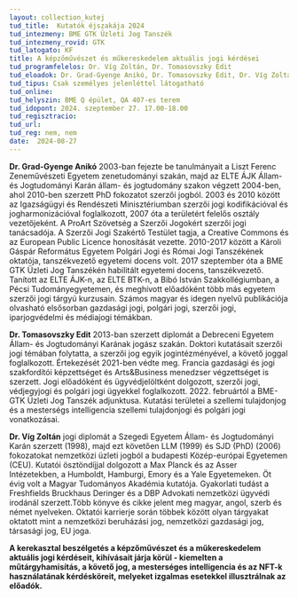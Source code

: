 ```yaml
---
layout: collection_kutej
tud_title:  Kutatók éjszakája 2024
tud_intezmeny: BME GTK Üzleti Jog Tanszék
tud_intezmeny_rovid: GTK
tud_latogato: KF
title: A képzőművészet és műkereskedelem aktuális jogi kérdései
tud_programfelelos: Dr. Víg Zoltán, Dr. Tomasovszky Edit
tud_eloadok: Dr. Grad-Gyenge Anikó, Dr. Tomasovszky Edit, Dr. Víg Zoltán
tud_tipus: Csak személyes jelenléttel látogatható
tud_online: 
tud_helyszin: BME Q épület, QA 407-es terem
tud_idopont: 2024. szeptember 27. 17.00-18.00
tud_regisztracio: 
tud_url: 
tud_reg: nem, nem
date:  2024-08-27
---
```


**Dr. Grad-Gyenge Anikó** 2003-ban fejezte be tanulmányait a Liszt Ferenc Zeneművészeti Egyetem zenetudományi szakán, majd az ELTE ÁJK Állam- és Jogtudományi Karán állam- és jogtudomány szakon végzett 2004-ben, ahol 2010-ben szerzett PhD fokozatot szerzői jogból. 2003 és 2010 között az Igazságügyi és Rendészeti Minisztériumban szerzői jogi kodifikációval és jogharmonizációval foglalkozott, 2007 óta a területért felelős osztály vezetőjeként. A ProArt Szövetség a Szerzői Jogokért szerzői jogi tanácsadója. A Szerzői Jogi Szakértő Testület tagja, a Creative Commons és az European Public Licence honosítását vezette. 2010-2017 között a Károli Gáspár Református Egyetem Polgári Jogi és Római Jogi Tanszékének oktatója, tanszékvezető egyetemi docens volt. 2017 szeptember óta a BME GTK Üzleti Jog Tanszékén habilitált egyetemi docens, tanszékvezető. Tanított az ELTE ÁJK-n, az ELTE BTK-n, a Bibó István Szakkollégiumban, a Pécsi Tudományegyetemen, és meghívott előadóként több más egyetem szerzői jogi tárgyú kurzusain. Számos magyar és idegen nyelvű publikációja olvasható elsősorban gazdasági jogi, polgári jogi, szerzői jogi, iparjogvédelmi és médiajogi témákban.

**Dr. Tomasovszky Edit** 2013-ban szerzett diplomát a Debreceni Egyetem Állam- és Jogtudományi Karának jogász szakán. Doktori kutatásait szerzői jogi témában folytatta, a szerzői jog egyik jogintézményével, a követő joggal foglalkozott. Értekezését 2021-ben védte meg. Francia gazdasági és jogi szakfordítói képzettséget és Arts&Business menedzser végzettséget is szerzett. Jogi előadóként és ügyvédjelöltként dolgozott, szerzői jogi, védjegyjogi és polgári jogi ügyekkel foglalkozott. 2022. februártól a BME-GTK Üzleti Jog Tanszék adjunktusa. Kutatási területei a szellemi tulajdonjog és a mesterségs intelligencia szellemi tulajdonjogi és polgári jogi vonatkozásai.

**Dr. Víg Zoltán** jogi diplomát a Szegedi Egyetem Állam- és Jogtudományi Karán szerzett (1998), majd ezt követően LLM (1999) és SJD (PhD) (2006) fokozatokat nemzetközi üzleti jogból a budapesti Közép-európai Egyetemen (CEU). Kutatói ösztöndíjjal dolgozott a Max Planck és az Asser Intézetekben, a Humboldt, Hamburgi, Emory és a Yale Egyetemeken. Öt évig volt a Magyar Tudományos Akadémia kutatója. Gyakorlati tudást a Freshfields Bruckhaus Deringer és a DBP Advokati nemzetközi ügyvédi irodánál szerzett.Több könyve és cikke jelent meg magyar, angol, szerb és német nyelveken. Oktatói karrierje során többek között olyan tárgyakat oktatott mint a nemzetközi beruházási jog, nemzetközi gazdasági jog, társasági jog, EU joga. 


**A kerekasztal beszélgetés a képzőművészet és a műkereskedelem aktuális jogi kérdéseit, kihívásait járja körül - kiemelten a műtárgyhamisítás, a követő jog, a mesterséges intelligencia és az NFT-k használatának kérdésköreit, melyeket izgalmas esetekkel illusztrálnak az előadók.**
